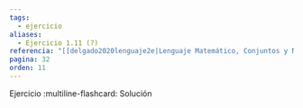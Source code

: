 ```yaml
---
tags:
  - ejercicio
aliases:
  - Ejercicio 1.11 (?)
referencia: "[[delgado2020lenguaje2e|Lenguaje Matemático, Conjuntos y Números (2a ed)]]"
pagina: 32
orden: 11
---
```

Ejercicio
:multiline-flashcard:
Solución
